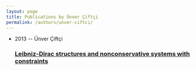 ```yaml
---
layout: page
title: Publications by Ünver Çiftçi
permalink: /authors/unver-ciftci/
---
```


<ul class="post-list">
<li><span class='post-meta'>2013 -- Ünver Çiftçi</span><h3><a class='post-link' href='../../leibniz-dirac-structures-and-nonconservative-systems-with-constraints'>Leibniz-Dirac structures and nonconservative systems with constraints</a></h3></li>

</ul>
